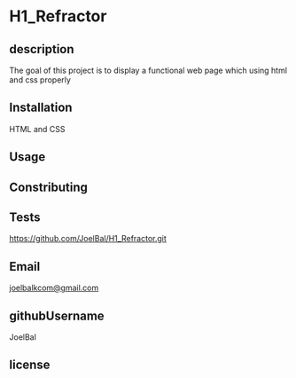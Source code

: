 # H1_Refractor


## description
The goal of this project is to display a functional web page which using html and css properly
## Installation
HTML and CSS
## Usage

## Constributing

## Tests
https://github.com/JoelBal/H1_Refractor.git


## Email
joelbalkcom@gmail.com
## githubUsername
JoelBal
## license




